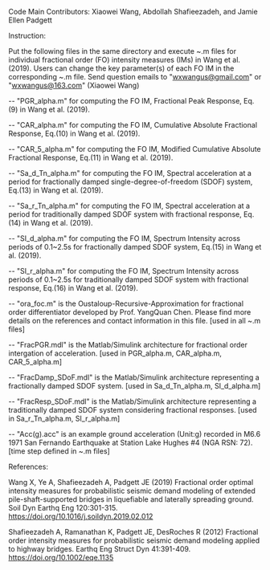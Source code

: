 Code Main Contributors: Xiaowei Wang, Abdollah Shafieezadeh, and Jamie Ellen Padgett

Instruction:

Put the following files in the same directory and execute ~.m files for individual fractional order (FO) intensity measures (IMs) in Wang et al. (2019).
Users can change the key parameter(s) of each FO IM in the corresponding ~.m file.
Send question emails to "wxwangus@gmail.com" or "wxwangus@163.com" (Xiaowei Wang)

-- "PGR_alpha.m" for computing the FO IM, Fractional Peak Response, Eq.(9) in Wang et al. (2019).

-- "CAR_alpha.m" for computing the FO IM, Cumulative Absolute Fractional Response, Eq.(10) in Wang et al. (2019).

-- "CAR_5_alpha.m" for computing the FO IM, Modified Cumulative Absolute Fractional Response, Eq.(11) in Wang et al. (2019).

-- "Sa_d_Tn_alpha.m" for computing the FO IM, Spectral acceleration at a period for fractionally damped single-degree-of-freedom (SDOF) system, Eq.(13) in Wang et al. (2019).

-- "Sa_r_Tn_alpha.m" for computing the FO IM, Spectral acceleration at a period for traditionally damped SDOF system with fractional response, Eq.(14) in Wang et al. (2019).

-- "SI_d_alpha.m" for computing the FO IM, Spectrum Intensity across periods of 0.1~2.5s for fractionally damped SDOF system, Eq.(15) in Wang et al. (2019).

-- "SI_r_alpha.m" for computing the FO IM, Spectrum Intensity across periods of 0.1~2.5s for traditionally damped SDOF system with fractional response, Eq.(16) in Wang et al. (2019).

-- "ora_foc.m" is the Oustaloup-Recursive-Approximation for fractional order differentiator developed by Prof. YangQuan Chen. Please find more details on the references and contact information in this file. [used in all ~.m files]

-- "FracPGR.mdl" is the Matlab/Simulink architecture for fractional order intergation of acceleration. [used in PGR_alpha.m, CAR_alpha.m, CAR_5_alpha.m]

-- "FracDamp_SDoF.mdl" is the Matlab/Simulink architecture representing a fractionally damped SDOF system. [used in Sa_d_Tn_alpha.m, SI_d_alpha.m]

-- "FracResp_SDoF.mdl" is the Matlab/Simulink architecture representing a traditionally damped SDOF system considering fractional responses. [used in Sa_r_Tn_alpha.m, SI_r_alpha.m]

-- "Acc(g).acc" is an example ground acceleration (Unit:g) recorded in M6.6 1971 San Fernando Earthquake at Station Lake Hughes #4 (NGA RSN: 72). [time step defined in ~.m files]


References:

Wang X, Ye A, Shafieezadeh A, Padgett JE (2019) Fractional order optimal intensity measures for probabilistic seismic demand modeling of extended pile-shaft-supported bridges in liquefiable and laterally spreading ground. Soil Dyn Earthq Eng 120:301-315. https://doi.org/10.1016/j.soildyn.2019.02.012

Shafieezadeh A, Ramanathan K, Padgett JE, DesRoches R (2012) Fractional order intensity measures for probabilistic seismic demand modeling applied to highway bridges. Earthq Eng Struct Dyn 41:391-409. https://doi.org/10.1002/eqe.1135
